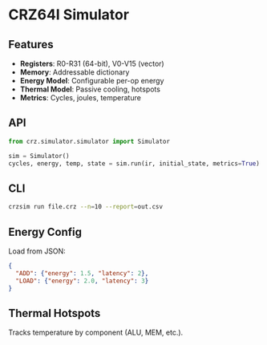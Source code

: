# CRZ64I Simulator

## Features

- **Registers**: R0-R31 (64-bit), V0-V15 (vector)
- **Memory**: Addressable dictionary
- **Energy Model**: Configurable per-op energy
- **Thermal Model**: Passive cooling, hotspots
- **Metrics**: Cycles, joules, temperature

## API

```python
from crz.simulator.simulator import Simulator

sim = Simulator()
cycles, energy, temp, state = sim.run(ir, initial_state, metrics=True)
```

## CLI

```bash
crzsim run file.crz --n=10 --report=out.csv
```

## Energy Config

Load from JSON:

```json
{
  "ADD": {"energy": 1.5, "latency": 2},
  "LOAD": {"energy": 2.0, "latency": 3}
}
```

## Thermal Hotspots

Tracks temperature by component (ALU, MEM, etc.).

